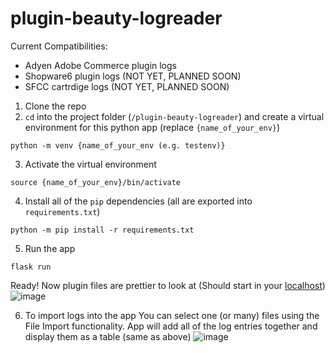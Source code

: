 # plugin-beauty-logreader

Current Compatibilities: 
- Adyen Adobe Commerce plugin logs
- Shopware6 plugin logs (NOT YET, PLANNED SOON)
- SFCC cartrdige logs (NOT YET, PLANNED SOON)

1. Clone the repo
2. `cd` into the project folder (`/plugin-beauty-logreader`) and create a virtual environment for this python app (replace `{name_of_your_env}`)
```
python -m venv {name_of_your_env (e.g. testenv)}
```

3. Activate the virtual environment
```
source {name_of_your_env}/bin/activate
```

4. Install all of the `pip` dependencies (all are exported into `requirements.txt`)
```
python -m pip install -r requirements.txt
```

5. Run the app
```
flask run
```
Ready! Now plugin files are prettier to look at (Should start in your [localhost](http://127.0.0.1:5000/))
![image](https://github.com/carlosperales95/plugin-beauty-logreader/assets/8956411/48c854c3-63f1-4152-babd-a27858adcbf1)

6. To import logs into the app
You can select one (or many) files using the File Import functionality. App will add all of the log entries together and display them as a table (same as above)
![image](https://github.com/carlosperales95/plugin-beauty-logreader/assets/8956411/038e84e5-e777-4900-af0b-92b0965fc435)

